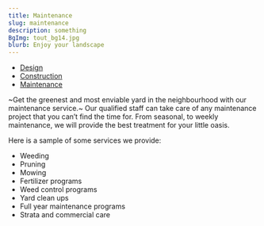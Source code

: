 ```yaml
---
title: Maintenance
slug: maintenance
description: something
BgImg: tout_bg14.jpg
blurb: Enjoy your landscape
---
```


<nav class="subNav">
  <ul>
    <li><a href="/design" title="Design">Design</a></li>
    <li><a href="/construction" title="Construction">Construction</a>
    <li class="current"><a href="/maintenance" title="Maintenance">Maintenance</a></li>
  </ul>
</nav>

~Get the greenest and most enviable yard in the neighbourhood  with our maintenance service.~ Our qualified staff can take care of any maintenance project that you can’t find the time for. From seasonal, to weekly maintenance, we will provide the best treatment for your little oasis.

Here is a sample of some services we provide:

* Weeding
* Pruning
* Mowing
* Fertilizer programs
* Weed control programs
* Yard clean ups
* Full year maintenance programs
* Strata and commercial care

